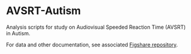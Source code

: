 # AVSRT-Autism
 Analysis scripts for study on Audiovisual Speeded Reaction Time (AVSRT) in Autism.
 
 For data and other documentation, see associated [Figshare repository](https://figshare.com/s/d349bd507d419db8077f).
